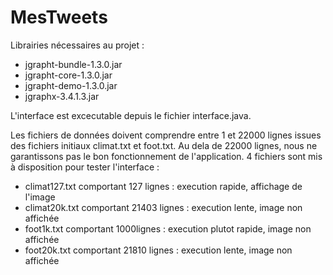 # MesTweets
Librairies nécessaires au projet :
- jgrapht-bundle-1.3.0.jar
- jgrapht-core-1.3.0.jar
- jgrapht-demo-1.3.0.jar
- jgraphx-3.4.1.3.jar

L'interface est excecutable depuis le fichier interface.java.

Les fichiers de données doivent comprendre entre 1 et 22000 lignes issues des fichiers initiaux climat.txt et foot.txt.
Au dela de 22000 lignes, nous ne garantissons pas le bon fonctionnement de l'application.
4 fichiers sont mis à disposition pour tester l'interface :
- climat127.txt comportant 127 lignes : execution rapide, affichage de l'image
- climat20k.txt comportant 21403 lignes : execution lente, image non affichée
- foot1k.txt comportant 1000lignes : execution plutot rapide, image non affichée
- foot20k.txt comportant 21810 lignes : execution lente, image non affichée




